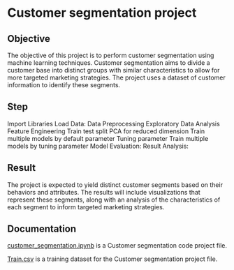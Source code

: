 # Customer segmentation project
## Objective
The objective of this project is to perform customer segmentation using machine learning techniques. Customer segmentation aims to divide a customer base into distinct groups with similar characteristics to allow for more targeted marketing strategies. The project uses a dataset of customer information to identify these segments.

## Step
Import Libraries
Load Data:
Data Preprocessing
Exploratory Data Analysis
Feature Engineering
Train test split
PCA for reduced dimension
Train multiple models by default parameter
Tuning parameter
Train multiple models by tuning parameter
Model Evaluation:
Result Analysis:

## Result
The project is expected to yield distinct customer segments based on their behaviors and attributes. The results will include visualizations that represent these segments, along with an analysis of the characteristics of each segment to inform targeted marketing strategies.

## Documentation

[customer_segmentation.ipynb](https://github.com/micsupasun/clustering/blob/main/customer_segmentation/customer_segmentation.ipynb) is a Customer segmentation code project file.

[Train.csv](https://github.com/micsupasun/clustering/blob/main/customer_segmentation/Train.csv) is a training dataset for the Customer segmentation project file.